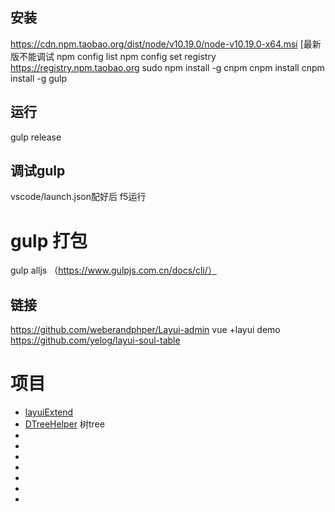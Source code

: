 



## 安装
https://cdn.npm.taobao.org/dist/node/v10.19.0/node-v10.19.0-x64.msi [最新版不能调试
npm config  list
npm config set registry https://registry.npm.taobao.org
sudo npm install -g  cnpm
cnpm install 
cnpm install -g gulp


## 运行
gulp release

## 调试gulp
vscode/launch.json配好后
f5运行




# gulp 打包
gulp alljs  （https://www.gulpjs.com.cn/docs/cli/）


## 链接
https://github.com/weberandphper/Layui-admin  vue +layui demo
https://github.com/yelog/layui-soul-table 



# 项目
- [layuiExtend](https://github.com/hsiangleev/layuiExtend)
- [DTreeHelper](http://www.wisdomelon.com/DTreeHelper/)  树tree
- []()
- []()
- []()
- []()
- []()
- []()
- []()